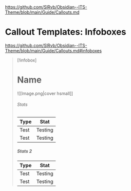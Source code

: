 https://github.com/SlRvb/Obsidian--ITS-Theme/blob/main/Guide/Callouts.md

# Callout Templates: Infoboxes
https://github.com/SlRvb/Obsidian--ITS-Theme/blob/main/Guide/Callouts.md#infoboxes

> [!infobox]
> # Name
> ![[Image.png|cover hsmall]]
> ###### Stats
> | Type |  Stat |
> | ---- | ---- |
> | Test | Testing |
> | Test | Testing |
> 
> ##### Stats 2
> | Type | Stat |
> | ---- | ---- |
> | Test | Testing |
> | Test | Testing |